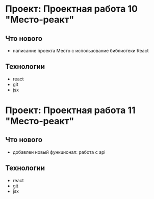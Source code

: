 # Проект: Проектная работа 10 "Место-реакт"

## Что нового

- написание проекта Место с использование библиотеки React

## Технологии

- react
- git
- jsx

# Проект: Проектная работа 11 "Место-реакт"

## Что нового

- добавлен новый функционал: работа с api

## Технологии

- react
- git
- jsx